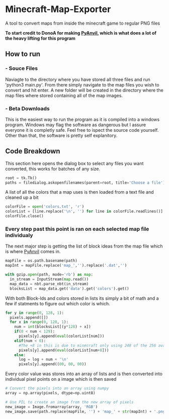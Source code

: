 # Minecraft-Map-Exporter
A tool to convert maps from inside the minecraft game to regular PNG files

**To start credit to DonoA for making [PyAnvil](https://github.com/DonoA/PyAnvilEditor), which is what does a lot of the heavy lifting for this program**

## How to run

### - Souce Files
Naviagte to the directory where you have stored all three files and run 'python3 main.py'. From there simply navigate to the map files you wish to convert and hit enter. A new folder will be created in the directory where the map files where stored containing all of the map images.

### - Beta Downloads
This is the easiest way to run the program as it is compiled into a windows program. Windows may flag the software as dangerous but I assure everyone it is completly safe. Feel free to ispect the source code yourself. Other than that, the software is pretty self explanitory.

## Code Breakdown

This section here opens the dialog box to select any files you want converted, this works for batches of any size.
```python
root = tk.Tk()
paths = filedialog.askopenfilenames(parent=root, title='Choose a file')
```
A list of all the colors that a map uses is then loaded from a text file and cleaned up a bit
```python
colorFile = open('colors.txt', 'r')
colorList = [line.replace('\n', '') for line in colorFile.readlines()]
colorFile.close()
```
### Every step past this point is ran on each selected map file individualy
The next major step is getting the list of block ideas from the map file which is where [PyAnvil](https://github.com/DonoA/PyAnvilEditor) comes in.
```python
mapFile = os.path.basename(path)
mapInt = mapFile.replace('map_','').replace('.dat','')

with gzip.open(path, mode='rb') as map:
  in_stream = InputStream(map.read())
  map_data = nbt.parse_nbt(in_stream)
  blocksList = map_data.get('data').get('colors').get()
```
With both Block-Ids and colors stored in lists its simply a bit of math and a few if statments to figure out which color is which.
```python
for y in range(0, 128, 1):
  pixels.append([])
  for x in range(0, 128, 1):
    num = int(blocksList[(y*128) + x])
    if(0 < num < 129):
      pixels[y].append(eval(colorList[num]))
    elif(num < 0):
      #The +8 in this is due to minecraft only using 248 of the 256 avalible colors
      pixels[y].append(eval(colorList[num+8]))
    else:
      log = log + num + '\n'
      pixels[y].append((00, 00, 00))
```
Every color value was stores into an array of lists and is then converted into individual pixel points on a image which is then saved
```python
# Convert the pixels into an array using numpy
array = np.array(pixels, dtype=np.uint8)

# Use PIL to create an image from the new array of pixels
new_image = Image.fromarray(array, 'RGB')
new_image.save(path.replace(mapFile, '') + 'map_' + str(mapInt) + '.png')
```
